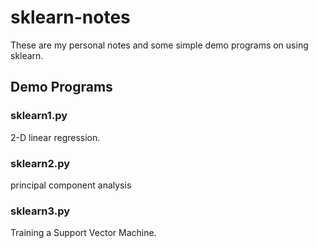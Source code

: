 # sklearn-notes
These are my personal notes and some simple demo programs on using sklearn.

## Demo Programs

### sklearn1.py

2-D linear regression. 

### sklearn2.py

principal component analysis

### sklearn3.py

Training a Support Vector Machine. 